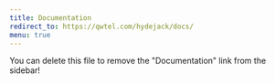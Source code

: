 ```yaml
---
title: Documentation
redirect_to: https://qwtel.com/hydejack/docs/
menu: true
---
```


You can delete this file to remove the "Documentation" link from the sidebar!
